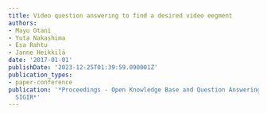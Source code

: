 ```yaml
---
title: Video question answering to find a desired video eegment
authors:
- Mayu Otani
- Yuta Nakashima
- Esa Rahtu
- Janne Heikkilä
date: '2017-01-01'
publishDate: '2023-12-25T01:39:59.090001Z'
publication_types:
- paper-conference
publication: '*Proceedings - Open Knowledge Base and Question Answering Workshop at
  SIGIR*'
---
```

